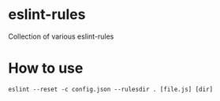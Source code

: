# eslint-rules

Collection of various eslint-rules


# How to use
```
eslint --reset -c config.json --rulesdir . [file.js] [dir]
```
